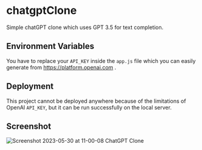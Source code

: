 # chatgptClone
Simple chatGPT clone which uses GPT 3.5 for text completion.

## Environment Variables

You have to replace your `API_KEY` inside the `app.js` file which you can easily generate from https://platform.openai.com . 

## Deployment
This project cannot be deployed anywhere because of the limitations of OpenAI `API_KEY`, but it can be run successfully on the local server.

## Screenshot

![Screenshot 2023-05-30 at 11-00-08 ChatGPT Clone](https://github.com/satyam-1103/chatgptClone/assets/76150336/f3a556f0-efef-4b4c-8b22-1403c676eb19)
